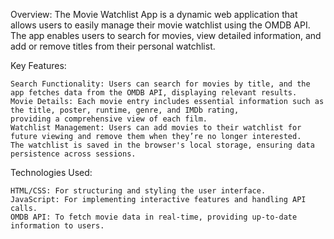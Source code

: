Overview:
The Movie Watchlist App is a dynamic web application that allows users to easily manage their movie watchlist using the OMDB API. The app enables users to search for movies, view detailed information, and add or remove titles from their personal watchlist.

Key Features:

    Search Functionality: Users can search for movies by title, and the app fetches data from the OMDB API, displaying relevant results.
    Movie Details: Each movie entry includes essential information such as the title, poster, runtime, genre, and IMDb rating,
    providing a comprehensive view of each film.
    Watchlist Management: Users can add movies to their watchlist for future viewing and remove them when they’re no longer interested.
    The watchlist is saved in the browser's local storage, ensuring data persistence across sessions.

Technologies Used:

    HTML/CSS: For structuring and styling the user interface.
    JavaScript: For implementing interactive features and handling API calls.
    OMDB API: To fetch movie data in real-time, providing up-to-date information to users.
